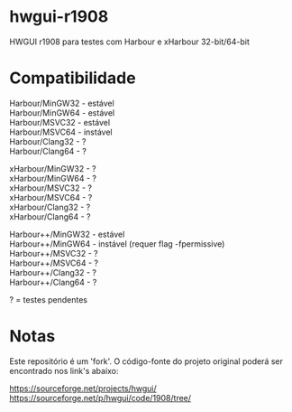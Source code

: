 # hwgui-r1908
HWGUI r1908 para testes com Harbour e xHarbour 32-bit/64-bit

# Compatibilidade

Harbour/MinGW32 - estável  
Harbour/MinGW64 - estável  
Harbour/MSVC32 - estável  
Harbour/MSVC64 - instável  
Harbour/Clang32 - ?  
Harbour/Clang64 - ?  

xHarbour/MinGW32 - ?  
xHarbour/MinGW64 - ?  
xHarbour/MSVC32 - ?  
xHarbour/MSVC64 - ?  
xHarbour/Clang32 - ?  
xHarbour/Clang64 - ?  

Harbour++/MinGW32 - estável  
Harbour++/MinGW64 - instável (requer flag -fpermissive)  
Harbour++/MSVC32 - ?  
Harbour++/MSVC64 - ?  
Harbour++/Clang32 - ?  
Harbour++/Clang64 - ?  

? = testes pendentes

# Notas

Este repositório é um 'fork'. O código-fonte do projeto original poderá
ser encontrado nos link's abaixo:

https://sourceforge.net/projects/hwgui/  
https://sourceforge.net/p/hwgui/code/1908/tree/  
